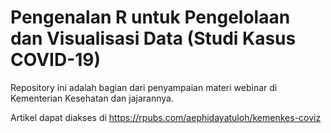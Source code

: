 # Pengenalan R untuk Pengelolaan dan Visualisasi Data (Studi Kasus COVID-19)

Repository ini adalah bagian dari penyampaian materi webinar di Kementerian Kesehatan dan jajarannya.

Artikel dapat diakses di https://rpubs.com/aephidayatuloh/kemenkes-coviz

